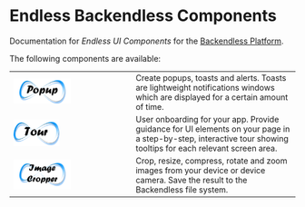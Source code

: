 # Endless Backendless Components
Documentation for *Endless UI Components* for the [Backendless Platform](https://backendless.com).

The following components are available:

| | |
| --- | --- |
| [ <img src="./EndlessPopup/assets/IconPopup.png" width="50%"/> ](./EndlessPopup/README.md) | Create popups, toasts and alerts. Toasts are lightweight notifications windows which are displayed for a certain amount of time. |
| [ <img src="./EndlessTour/assets/IconTour.png" width="40%"/> ](./EndlessTour/README.md) |  User onboarding for your app. Provide guidance for UI elements on your page in a step-by-step, interactive tour showing tooltips for each relevant screen area.  |
| [ <img src="./EndlessImageCropper/assets/Icon.png" width="50%"/> ](./EndlessImageCropper/README.md) |  Crop, resize, compress, rotate and zoom images from your device or device camera. Save the result to the Backendless file system.  |

